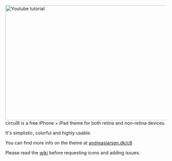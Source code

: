 <a href="http://www.youtube.com/embed/wPK9hqkOXU0?rel=0&vq=large&color=red&autoplay=1&wmode=transparent&theme=light&showinfo=0" target="_blank">
<img src="http://i48.tinypic.com/2s9p2bq.jpg" alt="Youtube tutorial" width="640" height="360" align="right" border="0" /></a>


circul8 is a free iPhone + iPad theme for both retina and non-retina devices.

It's simplistic, colorful and highly usable.

You can find more info on the theme at [andreaslarsen.dk/c8](http://andreaslarsen.dk/c8)

Please read the [wiki](https://github.com/andreaslarsen/circul8/wiki) before requesting icons and adding issues.

